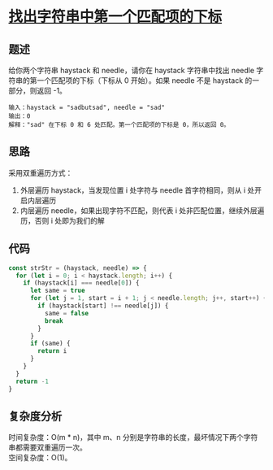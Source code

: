 # [找出字符串中第一个匹配项的下标](https://leetcode.cn/problems/find-the-index-of-the-first-occurrence-in-a-string/)

## 题述

给你两个字符串 haystack 和 needle，请你在 haystack 字符串中找出 needle 字符串的第一个匹配项的下标（下标从 0 开始）。如果 needle 不是 haystack 的一部分，则返回 -1。

```
输入：haystack = "sadbutsad", needle = "sad"
输出：0
解释："sad" 在下标 0 和 6 处匹配。第一个匹配项的下标是 0，所以返回 0。
```

## 思路

采用双重遍历方式：

1. 外层遍历 haystack，当发现位置 i 处字符与 needle 首字符相同，则从 i 处开启内层遍历
2. 内层遍历 needle，如果出现字符不匹配，则代表 i 处非匹配位置，继续外层遍历，否则 i 处即为我们的解

## 代码

```javascript
const strStr = (haystack, needle) => {
  for (let i = 0; i < haystack.length; i++) {
    if (haystack[i] === needle[0]) {
      let same = true
      for (let j = 1, start = i + 1; j < needle.length; j++, start++) {
        if (haystack[start] !== needle[j]) {
          same = false
          break
        }
      }
      if (same) {
        return i
      }
    }
  }
  return -1
}
```

## 复杂度分析

时间复杂度：O(m \* n)，其中 m、n 分别是字符串的长度，最坏情况下两个字符串都需要双重遍历一次。  
空间复杂度：O(1)。
